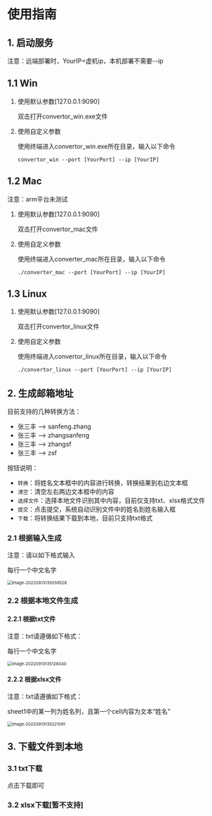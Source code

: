 # 使用指南

## 1. 启动服务

注意：远端部署时，YourIP=虚机ip，本机部署不需要--ip

## 1.1 Win

1. 使用默认参数[127.0.0.1:9090]

   双击打开convertor_win.exe文件

2. 使用自定义参数

   使用终端进入convertor_win.exe所在目录，输入以下命令

   ```shell
   convertor_win --port [YourPort] --ip [YourIP]
   ```

## 1.2 Mac

注意：arm平台未测试

1. 使用默认参数[127.0.0.1:9090]

   双击打开convertor_mac文件

2. 使用自定义参数

   使用终端进入converter_mac所在目录，输入以下命令
   
   ```shell
   ./converter_mac --port [YourPort] --ip [YourIP]
   ```

## 1.3 Linux

1. 使用默认参数[127.0.0.1:9090]

   双击打开convertor_linux文件

2. 使用自定义参数

   使用终端进入convertor_linux所在目录，输入以下命令
   
   ```shell
   ./convertor_linux --port [YourPort] --ip [YourIP]
   ```

## 2. 生成邮箱地址

目前支持的几种转换方法：

- 张三丰 --> sanfeng.zhang
- 张三丰 --> zhangsanfeng
- 张三丰 --> zhangsf
- 张三丰 --> zsf

按钮说明：

- `转换`：将姓名文本框中的内容进行转换，转换结果到右边文本框
- `清空`：清空左右两边文本框中的内容
- `选择文件`：选择本地文件识别其中内容，目前仅支持txt、xlsx格式文件
- `提交`：点击提交，系统自动识别文件中的姓名到姓名输入框
- `下载`：将转换结果下载到本地，目前只支持txt格式

### 2.1 根据输入生成

注意：请以如下格式输入

每行一个中文名字

<img src="https://img-kay.oss-cn-shanghai.aliyuncs.com/images/image-20220913135059528.png" alt="image-20220913135059528" style="zoom:67%;" />

### 2.2 根据本地文件生成

#### 2.2.1 根据txt文件

注意：txt请遵循如下格式：

每行一个中文名字

<img src="https://img-kay.oss-cn-shanghai.aliyuncs.com/images/image-20220913135126040.png" alt="image-20220913135126040" style="zoom:67%;" />

#### 2.2.2 根据xlsx文件

注意：txt请遵循如下格式：

sheet1中的某一列为姓名列，且第一个cell内容为文本“姓名”

<img src="https://img-kay.oss-cn-shanghai.aliyuncs.com/images/image-20220913135221091.png" alt="image-20220913135221091" style="zoom:67%;" />

## 3. 下载文件到本地

### 3.1 txt下载

点击下载即可

### 3.2 xlsx下载[暂不支持]